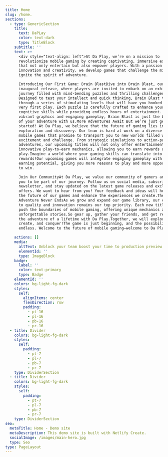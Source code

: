 ```yaml
---
title: Home
slug: /home.
sections:
  - type: GenericSection
    title:
      text: DaPLay
      color: text-dark
      type: TitleBlock
    subtitle: ''
    text: >+
      <div style="text-align: left">At Da Play, we’re on a mission to
      revolutionize mobile gaming by creating captivating, immersive experiences
      that not only entertain but also empower players. With a passion for
      innovation and creativity, we develop games that challenge the mind and
      ignite the spirit of adventure.

      Introducing Our First Game: Brain BlastDive into Brain Blast, our
      inaugural release, where players are invited to embark on an exhilarating
      journey filled with mind-bending puzzles and thrilling challenges.
      Designed to test your intellect and quick thinking, Brain Blast takes you
      through a series of stimulating levels that will have you hooked from the
      very first play. Each puzzle is carefully crafted to enhance your
      cognitive skills while providing endless hours of entertainment. With
      vibrant graphics and engaging gameplay, Brain Blast is just the beginning
      of your adventure with us.More Adventures Await But we’re just getting
      started! At Da Play, we believe that the future of gaming lies in
      exploration and discovery. Our team is hard at work on a diverse lineup of
      mobile games that promise to transport you to new worlds filled with
      excitement and challenge. From strategic simulations to action-packed
      adventures, our upcoming titles will not only offer entertainment but also
      innovative play-to-earn mechanics, allowing you to earn rewards as you
      play.Imagine a world where your gaming skills can translate into real
      rewards!Our upcoming games will integrate engaging gameplay with exciting
      earning potential, giving you more reasons to play and more opportunities
      to win.

      Join Our CommunityAt Da Play, we value our community of gamers and invite
      you to be part of our journey. Follow us on social media, subscribe to our
      newsletter, and stay updated on the latest game releases and exclusive
      offers. We want to hear from you! Your feedback and ideas will help shape
      the future of our games and enhance the experiences we create.The
      Adventure Never EndsAs we grow and expand our game library, our commitment
      to quality and innovation remains our top priority. Each new title will
      push the boundaries of mobile gaming, offering unique mechanics and
      unforgettable stories.So gear up, gather your friends, and get ready for
      the adventure of a lifetime with Da Play.Together, we will explore,
      create, and conquer!The game is just beginning, and the possibilities are
      endless. Welcome to the future of mobile gaming—welcome to Da Play!</div>

    actions: []
    media:
      altText: Unblock your team boost your time to production preview
      elementId: ''
      type: ImageBlock
    badge:
      label: ''
      color: text-primary
      type: Badge
    elementId: ''
    colors: bg-light-fg-dark
    styles:
      self:
        alignItems: center
        flexDirection: row
        padding:
          - pt-16
          - pl-16
          - pb-16
          - pr-16
  - title: Divider
    colors: bg-light-fg-dark
    styles:
      self:
        padding:
          - pt-7
          - pl-7
          - pb-7
          - pr-7
    type: DividerSection
  - title: Divider
    colors: bg-light-fg-dark
    styles:
      self:
        padding:
          - pt-7
          - pl-7
          - pb-7
          - pr-7
    type: DividerSection
seo:
  metaTitle: Home - Demo site
  metaDescription: This demo site is built with Netlify Create.
  socialImage: /images/main-hero.jpg
  type: Seo
type: PageLayout
---
```

